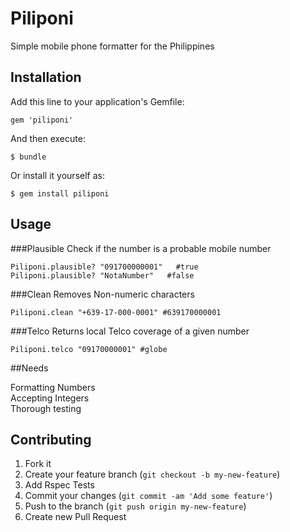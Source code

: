 # Piliponi

Simple mobile phone formatter for the Philippines

## Installation

Add this line to your application's Gemfile:

    gem 'piliponi'

And then execute:

    $ bundle

Or install it yourself as:

    $ gem install piliponi

## Usage

###Plausible
Check if the number is a probable mobile number

    Piliponi.plausible? "091700000001"   #true
    Piliponi.plausible? "NotaNumber"   #false

###Clean
Removes Non-numeric characters

    Piliponi.clean "+639-17-000-0001" #639170000001

###Telco
Returns local Telco coverage of a given number

    Piliponi.telco "09170000001" #globe

##Needs

Formatting Numbers
<br>
Accepting Integers
<br>
Thorough testing

## Contributing

1. Fork it
2. Create your feature branch (`git checkout -b my-new-feature`)
3. Add Rspec Tests
4. Commit your changes (`git commit -am 'Add some feature'`)
5. Push to the branch (`git push origin my-new-feature`)
6. Create new Pull Request
